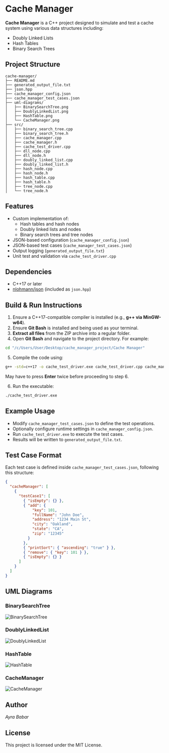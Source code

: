 
# Cache Manager

**Cache Manager** is a C++ project designed to simulate and test a cache system using various data structures including:
- Doubly Linked Lists 
- Hash Tables
- Binary Search Trees

## Project Structure

```
cache-manager/
├── README.md
├── generated_output_file.txt
├── json.hpp
├── cache_manager_config.json
├── cache_manager_test_cases.json
├── uml-diagrams/                     
│   ├── BinarySearchTree.png
│   ├── DoublyLinkedList.png
│   ├── HashTable.png
│   └── CacheManager.png
├── src/                              
│   ├── binary_search_tree.cpp
│   ├── binary_search_tree.h
│   ├── cache_manager.cpp
│   ├── cache_manager.h
│   ├── cache_test_driver.cpp
│   ├── dll_node.cpp
│   ├── dll_node.h
│   ├── doubly_linked_list.cpp
│   ├── doubly_linked_list.h
│   ├── hash_node.cpp
│   ├── hash_node.h
│   ├── hash_table.cpp
│   ├── hash_table.h
│   ├── tree_node.cpp
│   └── tree_node.h

```

## Features

- Custom implementation of:
  - Hash tables and hash nodes
  - Doubly linked lists and nodes
  - Binary search trees and tree nodes
- JSON-based configuration (`cache_manager_config.json`)
- JSON-based test cases (`cache_manager_test_cases.json`)
- Output logging (`generated_output_file.txt`)
- Unit test and validation via `cache_test_driver.cpp`

## Dependencies

- C++17 or later
- [nlohmann/json](https://github.com/nlohmann/json) (included as `json.hpp`)

## Build & Run Instructions

1. Ensure a C++17-compatible compiler is installed (e.g., **g++ via MinGW-w64**).
2. Ensure **Git Bash** is installed and being used as your terminal.
3. **Extract all files** from the ZIP archive into a regular folder.
4. Open **Git Bash** and navigate to the project directory. For example:

```bash
cd "/c/Users/User/Desktop/cache_manager_project/Cache Manager"
```

5. Compile the code using:
```bash
g++ -std=c++17 -o cache_test_driver.exe cache_test_driver.cpp cache_manager.cpp hash_table.cpp hash_node.cpp doubly_linked_list.cpp dll_node.cpp binary_search_tree.cpp tree_node.cpp
```
May have to press **Enter** twice before proceeding to step 6.

6. Run the executable:

```bash
./cache_test_driver.exe
```

## Example Usage

- Modify `cache_manager_test_cases.json` to define the test operations.
- Optionally configure runtime settings in `cache_manager_config.json`.
- Run `cache_test_driver.exe` to execute the test cases.
- Results will be written to `generated_output_file.txt`.

## Test Case Format

Each test case is defined inside `cache_manager_test_cases.json`, following this structure:

```json
{
  "cacheManager": [
    {
      "testCase1": [
        { "isEmpty": {} },
        { "add": {
            "key": 101,
            "fullName": "John Doe",
            "address": "1234 Main St",
            "city": "Oakland",
            "state": "CA",
            "zip": "12345"
          }
        },
        { "printSort": { "ascending": "true" } },
        { "remove": { "key": 101 } },
        { "isEmpty": {} }
      ]
    }
  ]
}
```

## UML Diagrams

### BinarySearchTree
![BinarySearchTree](uml-diagrams/BinarySearchTreeUML.png)

### DoublyLinkedList
![DoublyLinkedList](uml-diagrams/DoublyLinkedListUML.png)

### HashTable
![HashTable](uml-diagrams/HashTableUML.png)

### CacheManager
![CacheManager](uml-diagrams/CacheManagerUML.png)

## Author

*Ayra Babar*

## License

This project is licensed under the MIT License.
